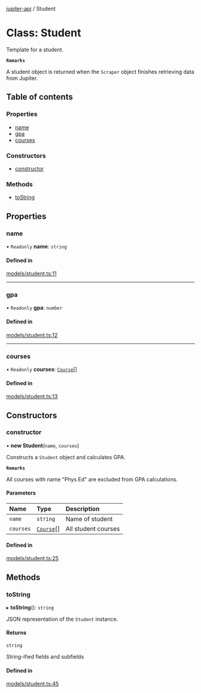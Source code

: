 [jupiter-api](../README.md) / Student

# Class: Student

Template for a student.

**`Remarks`**

A student object is returned when the `Scraper` object
finishes retrieving data from Jupiter.

## Table of contents

### Properties

- [name](Student.md#name)
- [gpa](Student.md#gpa)
- [courses](Student.md#courses)

### Constructors

- [constructor](Student.md#constructor)

### Methods

- [toString](Student.md#tostring)

## Properties

### name

• `Readonly` **name**: `string`

#### Defined in

[models/student.ts:11](https://github.com/Wolfiej-k/jupiter-api/blob/9d6b8f8/lib/models/student.ts#L11)

___

### gpa

• `Readonly` **gpa**: `number`

#### Defined in

[models/student.ts:12](https://github.com/Wolfiej-k/jupiter-api/blob/9d6b8f8/lib/models/student.ts#L12)

___

### courses

• `Readonly` **courses**: [`Course`](Course.md)[]

#### Defined in

[models/student.ts:13](https://github.com/Wolfiej-k/jupiter-api/blob/9d6b8f8/lib/models/student.ts#L13)

## Constructors

### constructor

• **new Student**(`name`, `courses`)

Constructs a `Student` object and calculates GPA.

**`Remarks`**

All courses with name "Phys Ed" are excluded from
GPA calculations.

#### Parameters

| Name | Type | Description |
| :------ | :------ | :------ |
| `name` | `string` | Name of student |
| `courses` | [`Course`](Course.md)[] | All student courses |

#### Defined in

[models/student.ts:25](https://github.com/Wolfiej-k/jupiter-api/blob/9d6b8f8/lib/models/student.ts#L25)

## Methods

### toString

▸ **toString**(): `string`

JSON representation of the `Student` instance.

#### Returns

`string`

String-ified fields and subfields

#### Defined in

[models/student.ts:45](https://github.com/Wolfiej-k/jupiter-api/blob/9d6b8f8/lib/models/student.ts#L45)
